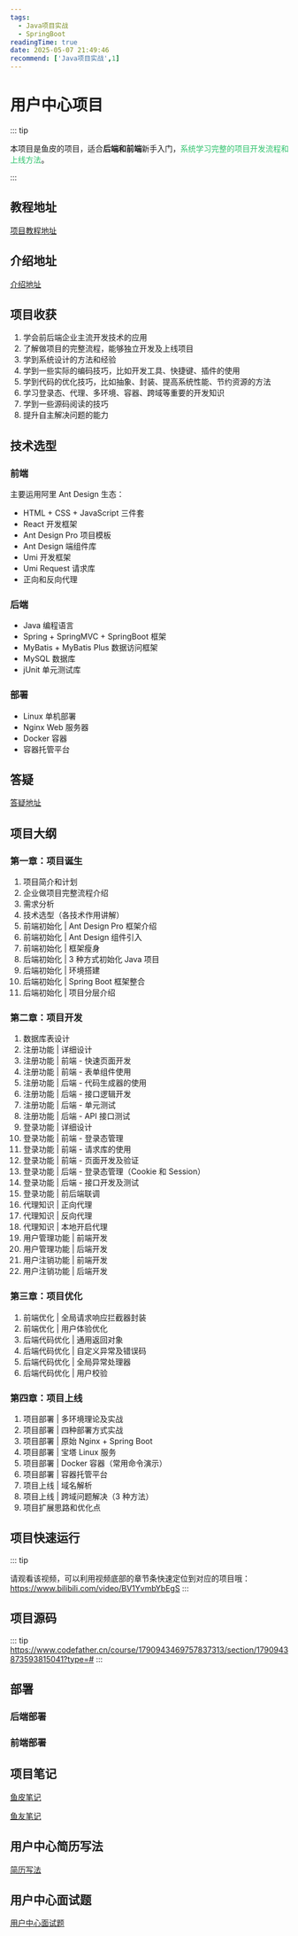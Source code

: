```yaml
---
tags:
  - Java项目实战
  - SpringBoot
readingTime: true
date: 2025-05-07 21:49:46
recommend: ['Java项目实战',1]
---
```


# 用户中心项目

::: tip

本项目是鱼皮的项目，适合**后端和前端**新手入门，<font color="#2DC26B">系统学习完整的项目开发流程和上线方法</font>。

:::

## 教程地址

[项目教程地址](https://www.codefather.cn/course/1790943469757837313)

## 介绍地址

[介绍地址](https://www.bilibili.com/video/BV1YvmbYbEgS/?vd_source=2074845aa36e291c34caa4671c3b2eda)


## 项目收获

1. 学会前后端企业主流开发技术的应用
2. 了解做项目的完整流程，能够独立开发及上线项目
3. 学到系统设计的方法和经验
4. 学到一些实际的编码技巧，比如开发工具、快捷键、插件的使用
5. 学到代码的优化技巧，比如抽象、封装、提高系统性能、节约资源的方法
6. 学习登录态、代理、多环境、容器、跨域等重要的开发知识
7. 学到一些源码阅读的技巧
8. 提升自主解决问题的能力
## 技术选型

### 前端

主要运用阿里 Ant Design 生态：

- HTML + CSS + JavaScript 三件套
- React 开发框架
- Ant Design Pro 项目模板
- Ant Design 端组件库
- Umi 开发框架
- Umi Request 请求库
- 正向和反向代理

### 后端

- Java 编程语言
- Spring + SpringMVC + SpringBoot 框架
- MyBatis + MyBatis Plus 数据访问框架
- MySQL 数据库
- jUnit 单元测试库

### 部署

- Linux 单机部署
- Nginx Web 服务器
- Docker 容器
- 容器托管平台


## 答疑

[答疑地址](https://www.codefather.cn/course/1790943469757837313/section/1790943680798437377?type=)


## 项目大纲

### 第一章：项目诞生

1. 项目简介和计划
2. 企业做项目完整流程介绍
3. 需求分析
4. 技术选型（各技术作用讲解）
5. 前端初始化 | Ant Design Pro 框架介绍
6. 前端初始化 | Ant Design 组件引入
7. 前端初始化 | 框架瘦身
8. 后端初始化 | 3 种方式初始化 Java 项目
9. 后端初始化 | 环境搭建
10. 后端初始化 | Spring Boot 框架整合
11. 后端初始化 | 项目分层介绍
### 第二章：项目开发
1. 数据库表设计
2. 注册功能 | 详细设计
3. 注册功能 | 前端 - 快速页面开发
4. 注册功能 | 前端 - 表单组件使用
5. 注册功能 | 后端 - 代码生成器的使用
6. 注册功能 | 后端 - 接口逻辑开发
7. 注册功能 | 后端 - 单元测试
8. 注册功能 | 后端 - API 接口测试
9. 登录功能 | 详细设计
10. 登录功能 | 前端 - 登录态管理
11. 登录功能 | 前端 - 请求库的使用
12. 登录功能 | 前端 - 页面开发及验证
13. 登录功能 | 后端 - 登录态管理（Cookie 和 Session）
14. 登录功能 | 后端 - 接口开发及测试
15. 登录功能 | 前后端联调
16. 代理知识 | 正向代理
17. 代理知识 | 反向代理
18. 代理知识 | 本地开启代理
19. 用户管理功能 | 前端开发
20. 用户管理功能 | 后端开发
21. 用户注销功能 | 前端开发
22. 用户注销功能 | 后端开发
### 第三章：项目优化

1. 前端优化 | 全局请求响应拦截器封装
2. 前端优化 | 用户体验优化
3. 后端代码优化 | 通用返回对象
4. 后端代码优化 | 自定义异常及错误码
5. 后端代码优化 | 全局异常处理器
6. 后端代码优化 | 用户校验
### 第四章：项目上线
1. 项目部署 | 多环境理论及实战
2. 项目部署 | 四种部署方式实战
3. 项目部署 | 原始 Nginx + Spring Boot
4. 项目部署 | 宝塔 Linux 服务
5. 项目部署 | Docker 容器（常用命令演示）
6. 项目部署 | 容器托管平台
7. 项目上线 | 域名解析
8. 项目上线 | 跨域问题解决（3 种方法）
9. 项目扩展思路和优化点
## 项目快速运行

::: tip

请观看该视频，可以利用视频底部的章节条快速定位到对应的项目哦：https://www.bilibili.com/video/BV1YvmbYbEgS
:::
## 项目源码

::: tip
https://www.codefather.cn/course/1790943469757837313/section/1790943873593815041?type=#
:::

## 部署

### 后端部署


### 前端部署

## 项目笔记

[鱼皮笔记](https://www.codefather.cn/course/1790943469757837313/section/1790943832527384578?type=#heading-0)

[鱼友笔记](https://www.codefather.cn/course/1790943469757837313/section/1824359424381206529?type=)


## 用户中心简历写法

[简历写法](https://www.codefather.cn/course/1790943469757837313/section/1790943794795425794?type=#)

## 用户中心面试题

[用户中心面试题](https://www.codefather.cn/course/1790943469757837313/section/1790943750549712898?type=)
